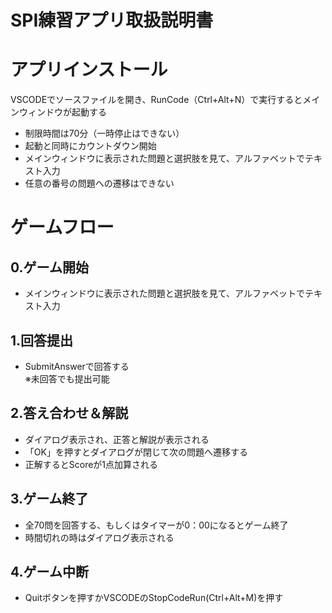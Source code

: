 # SPI練習アプリ取扱説明書<br>

# アプリインストール<br>
VSCODEでソースファイルを開き、RunCode（Ctrl+Alt+N）で実行するとメインウィンドウが起動する<br>

+ 制限時間は70分（一時停止はできない）<br>
+ 起動と同時にカウントダウン開始<br>
+ メインウィンドウに表示された問題と選択肢を見て、アルファベットでテキスト入力<br>
+ 任意の番号の問題への遷移はできない<br>


# ゲームフロー<br>
## 0.ゲーム開始<br>
+ メインウィンドウに表示された問題と選択肢を見て、アルファベットでテキスト入力<br>
## 1.回答提出<br>
+ SubmitAnswerで回答する<br>
※未回答でも提出可能<br>
## 2.答え合わせ＆解説<br>
+ ダイアログ表示され、正答と解説が表示される<br>
+ 「OK」を押すとダイアログが閉じて次の問題へ遷移する<br>
+ 正解するとScoreが1点加算される<br>
## 3.ゲーム終了<br>
+ 全70問を回答する、もしくはタイマーが0：00になるとゲーム終了<br>
+ 時間切れの時はダイアログ表示される<br>
## 4.ゲーム中断
+ Quitボタンを押すかVSCODEのStopCodeRun(Ctrl+Alt+M)を押す<br>
